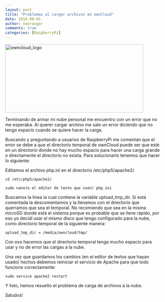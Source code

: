 ```yaml
---
layout: post
title: "Problemas al cargar archivos en ownCloud"
date: 2016-08-01
author: neoranger
comments: true
categories: [RaspberryPi]
---
```

<img class="  wp-image-2688 aligncenter" src="https://blogneositelinux.files.wordpress.com/2016/10/owncloud_logo.png" alt="owncloud_logo" width="445" height="220" />

Terminando de armar mi nube personal me encuentro con un error que no me esperaba. Al querer cargar archivo me sale un error diciendo que no tengo espacio cuando se quiere hacer la carga.

Buscando y preguntando a usuarios de RaspberryPi me comentan que el error se debe a que el directorio temporal de ownCloud puede ser que esté en un directorio donde no hay mucho espacio para hacer una carga grande o directamente el directorio no exista. Para solucionarlo tenemos que hacer lo siguiente:

Editamos el archivo php.ini en el directorio /etc/php5/apache2/

`cd /etc/php5/apache2/`

`sudo nano(o el editor de texto que usen) php.ini`

Buscamos la linea la cual contiene la variable upload_tmp_dir. Si está comentada la descomentamos y la llenamos con el directorio que querramos que sea el temporal. No recomiendo que sea en la misma microSD donde está el sistema porque es probable que se llene rápido, por eso yo decidí usar el mismo disco que tengo configurado para la nube, como directorio temporal de la siguiente manera:

`upload_tmp_dir = /media/owncloud/tmp/`

Con eso hacemos que el directorio temporal tenga mucho espacio para usar y no de error las cargas a la nube.

Una vez que guardamos los cambios (en el editor de textos que hayan usado) hechos debemos reiniciar el servicio de Apache para que todo funcione correctamente:

`sudo service apache2 restart`

Y listo, hemos resuelto el problema de carga de archivos a la nube.

Saludos!
